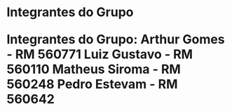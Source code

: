 <h1>Integrantes do Grupo<h/>

Integrantes do Grupo:
Arthur Gomes - RM 560771
Luiz Gustavo - RM 560110
Matheus Siroma - RM 560248
Pedro Estevam - RM 560642